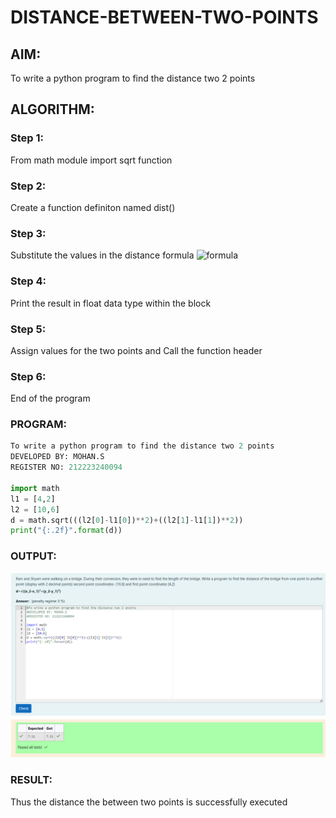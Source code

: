 # DISTANCE-BETWEEN-TWO-POINTS

## AIM:
To write a python program to find the distance two 2 points

## ALGORITHM:
### Step 1: 
From math module import sqrt function
### Step 2: 
Create a function definiton named dist()
### Step 3: 
Substitute the values in the distance formula  ![formula](/formula.JPG)
### Step 4: 
Print the result in float data type within the block
### Step 5: 
Assign values for the two points and Call the function header
### Step 6:
End of the program

### PROGRAM:
```python
To write a python program to find the distance two 2 points
DEVELOPED BY: MOHAN.S
REGISTER NO: 212223240094

import math
l1 = [4,2]
l2 = [10,6]
d = math.sqrt(((l2[0]-l1[0])**2)+((l2[1]-l1[1])**2))
print("{:.2f}".format(d))
```
  
### OUTPUT:

![alt text](<Screenshot 2024-04-09 090350.png>)

### RESULT:
Thus the distance the between two points is successfully executed
